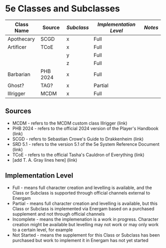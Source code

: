 # 5e Classes and Subclasses #

| **Class Name** | **Source**    | *Subclass* | *Implementation Level* | *Notes* |
|------------|-----------|----------|----------------------|-------|
| Apothecary | SCGD      | x        | Full                 |       |
| Artificer  | TCoE      | x        | Full                 |       |
|            |           | y        | Full                 |       |
|            |           | z        | Full                 |       |
| Barbarian  | PHB 2024  | x        | Full                 |       |
| Ghost?     | TAG?      | x        | Partial              |       | 
| Illrigger  | MCDM      | x        | Full                 |       |


## Sources ##
- MCDM - refers to the MCDM custom class Illrigger (link)
- PHB 2024 - refers to the official 2024 version of the Player's Handbook (link)
- SCGD - refers to Sebastian Crowe's Guide to Drakkenheim (link)
- SRD 5.1 - refers to the version 5.1 of the 5e System Reference Document (link)
- TCoE - refers to the official Tasha's Cauldron of Everything (link)
- [add T. A. Gray lines here]  (link)

## Implementation Level ##
- Full - means full character creation and levelling is available, and the Class or Subclass is supported through official channels external to Energam
- Partial - means full character creation and levelling is available, but this Class or Subclass is implemented via Energam based on a purchased supplement and not through official channels
- Incomplete - means the implemenation is a work in progress. Character creation might be available but levelling may not work or may only work to a certain level, for example
- Not Started - means the supplement for this Class or Subclass has been purchased but work to implement it in Energam has not yet started

